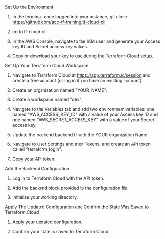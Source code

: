 Set Up the Environment

1) In the terminal, once logged into your instance, git clone https://github.com/acc-tf-training/tf-cloud-cli

2) cd to tf-cloud-cli 

3) In the AWS Console, navigate to the  IAM user and generate your Access key ID and Secret access key values.

4) Copy or download your key to use during the Terraform Cloud setup.


Set Up Your Terraform Cloud Workspace

1) Navigate to Terraform Cloud at https://app.terraform.io/session and create a free account (or log in if you have an existing account).

2) Create an organization named "YOUR_NAME".

3) Create a workspace named "dev".

4) Navigate to the Variables tab and add two environment variables: one named "AWS_ACCESS_KEY_ID" with a value of your Access key ID and one named "AWS_SECRET_ACCESS_KEY" with a value of your Secret access key.

5)  Update the backend backend.tf with the YOUR organization Name


6) Navigate to User Settings and then Tokens, and create an API token called "terraform_login".

7) Copy your API token.


Add the Backend Configuration

1) Log in to Terraform Cloud with the API token.

2) Add the backend block provided to the configuration file.

3) Initialize your working directory.


Apply The Updated Configuration and Confirm the State Was Saved to Terraform Cloud

1) Apply your updated configuration.

2) Confirm your state is saved to Terraform Cloud.

